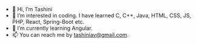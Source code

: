 - 👋 Hi, I’m Tashini
- 👀 I’m interested in coding. I have learned C, C++, Java, HTML, CSS, JS, PHP, React, Spring-Boot etc.
- 🌱 I’m currently learning Angular.
- 📫 You can reach me by tashiniav@gmail.com.

